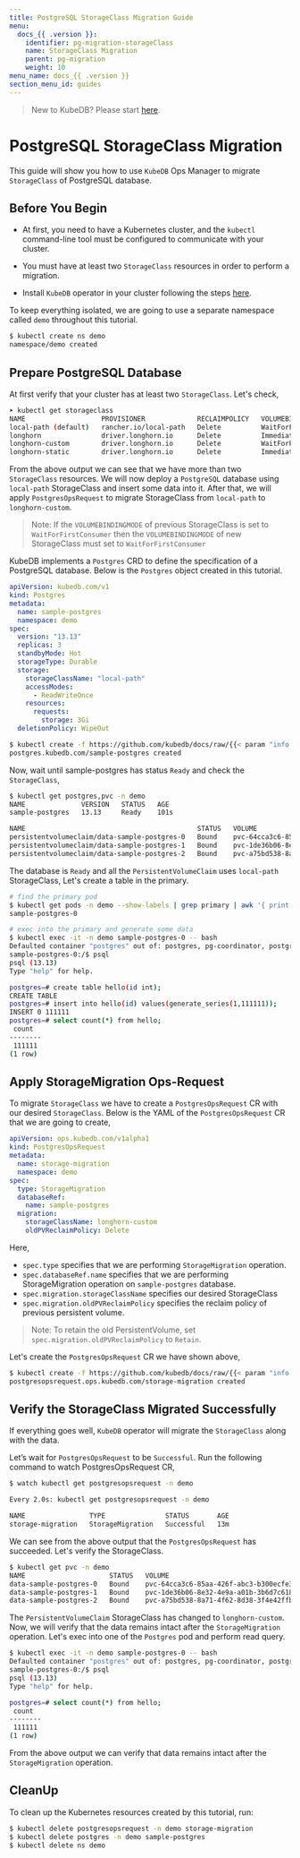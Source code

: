 ```yaml
---
title: PostgreSQL StorageClass Migration Guide
menu:
  docs_{{ .version }}:
    identifier: pg-migration-storageClass
    name: StorageClass Migration
    parent: pg-migration
    weight: 10
menu_name: docs_{{ .version }}
section_menu_id: guides
---
```



> New to KubeDB? Please start [here](/docs/README.md).

# PostgreSQL StorageClass Migration

This guide will show you how to use `KubeDB` Ops Manager to  migrate `StorageClass` of PostgreSQL database.

## Before You Begin

- At first, you need to have a Kubernetes cluster, and the `kubectl` command-line tool must be configured to communicate with your cluster.

- You must have at least two `StorageClass` resources in order to perform a migration.

- Install `KubeDB` operator in your cluster following the steps [here](/docs/setup/README.md).

To keep everything isolated, we are going to use a separate namespace called `demo` throughout this tutorial.

```bash
$ kubectl create ns demo
namespace/demo created
```

## Prepare PostgreSQL Database

At first verify that your cluster has at least two `StorageClass`. Let's check,

```bash
➤ kubectl get storageclass
NAME                   PROVISIONER             RECLAIMPOLICY   VOLUMEBINDINGMODE      ALLOWVOLUMEEXPANSION   AGE
local-path (default)   rancher.io/local-path   Delete          WaitForFirstConsumer   false                  12d
longhorn               driver.longhorn.io      Delete          Immediate              true                   12d
longhorn-custom        driver.longhorn.io      Delete          WaitForFirstConsumer   true                   2d20h
longhorn-static        driver.longhorn.io      Delete          Immediate              true                   12d
```
From the above output we can see that we have more than two `StorageClass` resources. We will now deploy a `PostgreSQL` database using `local-path` StorageClass and insert some data into it.
After that, we will apply `PostgresOpsRequest` to migrate StorageClass from `local-path` to `longhorn-custom`.

> Note: If the `VOLUMEBINDINGMODE` of previous StorageClass is  set to `WaitForFirstConsumer` then the `VOLUMEBINDINGMODE` of new StorageClass must set to `WaitForFirstConsumer`

KubeDB implements a `Postgres` CRD to define the specification of a PostgreSQL database. Below is the `Postgres` object created in this tutorial.

```yaml
apiVersion: kubedb.com/v1
kind: Postgres
metadata:
  name: sample-postgres
  namespace: demo
spec:
  version: "13.13"
  replicas: 3
  standbyMode: Hot
  storageType: Durable
  storage:
    storageClassName: "local-path"
    accessModes:
      - ReadWriteOnce
    resources:
      requests:
        storage: 3Gi
  deletionPolicy: WipeOut
```

```bash
$ kubectl create -f https://github.com/kubedb/docs/raw/{{< param "info.version" >}}/docs/examples/postgres/migration/sample-postgres.yaml
postgres.kubedb.com/sample-postgres created
```
Now, wait until sample-postgres has status `Ready` and check the `StorageClass`,

```bash
$ kubectl get postgres,pvc -n demo
NAME              VERSION   STATUS   AGE
sample-postgres   13.13     Ready    101s

NAME                                           STATUS   VOLUME                                     CAPACITY   ACCESS MODES   STORAGECLASS   VOLUMEATTRIBUTESCLASS   AGE
persistentvolumeclaim/data-sample-postgres-0   Bound    pvc-64cca3c6-85aa-426f-abc3-b300ecfe365a   3Gi        RWO            local-path     <unset>                 96s
persistentvolumeclaim/data-sample-postgres-1   Bound    pvc-1de36b06-8e32-4e9a-a01b-3b6d7c618688   3Gi        RWO            local-path     <unset>                 90s
persistentvolumeclaim/data-sample-postgres-2   Bound    pvc-a75bd538-8a71-4f62-8d38-3f4e42ffb225   3Gi        RWO            local-path     <unset>                 85s
```

The database is `Ready` and all the `PersistentVolumeClaim` uses `local-path`  StorageClass, Let's create a table in the primary.

```bash
# find the primary pod
$ kubectl get pods -n demo --show-labels | grep primary | awk '{ print $1 }'
sample-postgres-0

# exec into the primary and generate some data
$ kubectl exec -it -n demo sample-postgres-0 -- bash
Defaulted container "postgres" out of: postgres, pg-coordinator, postgres-init-container (init)
sample-postgres-0:/$ psql
psql (13.13)
Type "help" for help.

postgres=# create table hello(id int);
CREATE TABLE
postgres=# insert into hello(id) values(generate_series(1,111111));
INSERT 0 111111
postgres=# select count(*) from hello;
 count  
--------
 111111
(1 row)

```

## Apply StorageMigration Ops-Request
To migrate `StorageClass` we have to create a `PostgresOpsRequest` CR with our desired `StorageClass`. Below is the YAML of the `PostgresOpsRequest` CR that we are going to create,

```yaml
apiVersion: ops.kubedb.com/v1alpha1
kind: PostgresOpsRequest
metadata:
  name: storage-migration
  namespace: demo
spec:
  type: StorageMigration
  databaseRef:
    name: sample-postgres
  migration:
    storageClassName: longhorn-custom
    oldPVReclaimPolicy: Delete
```

Here,

- `spec.type` specifies that we are performing `StorageMigration` operation.
- `spec.databaseRef.name` specifies that we are performing StorageMigration operation on `sample-postgres` database.
- `spec.migration.storageClassName` specifies our desired StorageClass
- `spec.migration.oldPVReclaimPolicy` specifies the reclaim policy of previous persistent volume. 

> Note: To retain the old PersistentVolume, set `spec.migration.oldPVReclaimPolicy` to `Retain`.

Let's create the `PostgresOpsRequest` CR we have shown above,

``` bash
$ kubectl create -f https://github.com/kubedb/docs/raw/{{< param "info.version" >}}/docs/examples/postgres/migration/storage-migration.yaml
postgresopsrequest.ops.kubedb.com/storage-migration created
```
## Verify the StorageClass Migrated Successfully

If everything goes well, `KubeDB` operator will migrate the `StorageClass` along with the data.

Let’s wait for `PostgresOpsRequest` to be `Successful`. Run the following command to watch PostgresOpsRequest CR,

``` bash
$ watch kubectl get postgresopsrequest -n demo

Every 2.0s: kubectl get postgresopsrequest -n demo  

NAME                TYPE               STATUS       AGE
storage-migration   StorageMigration   Successful   13m
```

We can see from the above output that the `PostgresOpsRequest` has succeeded. Let's verify the StorageClass.

``` bash
$ kubectl get pvc -n demo
NAME                     STATUS   VOLUME                                     CAPACITY   ACCESS MODES   STORAGECLASS        VOLUMEATTRIBUTESCLASS   AGE
data-sample-postgres-0   Bound    pvc-64cca3c6-85aa-426f-abc3-b300ecfe365a   1Gi        RWO            longhorn-custom     <unset>                 21m
data-sample-postgres-1   Bound    pvc-1de36b06-8e32-4e9a-a01b-3b6d7c618688   1Gi        RWO            longhorn-custom     <unset>                 21m
data-sample-postgres-2   Bound    pvc-a75bd538-8a71-4f62-8d38-3f4e42ffb225   1Gi        RWO            longhorn-custom     <unset>                 21m
```

The `PersistentVolumeClaim` StorageClass has changed to `longhorn-custom`. Now, we will verify that the data remains intact after the `StorageMigration` operation. Let's exec into one of the `Postgres` pod and perform read query.

```bash
$ kubectl exec -it -n demo sample-postgres-0 -- bash
Defaulted container "postgres" out of: postgres, pg-coordinator, postgres-init-container (init)
sample-postgres-0:/$ psql
psql (13.13)
Type "help" for help.

postgres=# select count(*) from hello;
 count  
--------
 111111
(1 row)
```

From the above output we can verify that data remains intact after the `StorageMigration` operation.

## CleanUp

To clean up the Kubernetes resources created by this tutorial, run:

```bash
$ kubectl delete postgresopsrequest -n demo storage-migration
$ kubectl delete postgres -n demo sample-postgres
$ kubectl delete ns demo
```